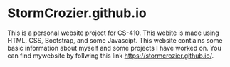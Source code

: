 # StormCrozier.github.io
This is a personal website project for CS-410.  This webite is made using HTML, CSS, Bootstrap, and some Javascipt.  This website contiains some basic information about myself and some projects I have worked on.  You can find mywebsite by follwing this link https://stormcrozier.github.io/.
